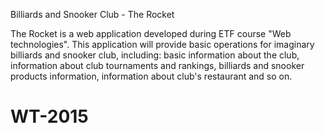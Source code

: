Billiards and Snooker Club - The Rocket

The Rocket is a web application developed during ETF course "Web technologies". This application will provide basic operations for imaginary billiards and snooker club, including: basic information about the club, information about club tournaments and rankings, billiards and snooker products information, information about club's restaurant and so on.

# WT-2015

